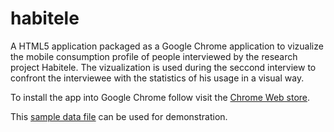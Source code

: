 habitele
========

A HTML5 application packaged as a Google Chrome application to vizualize the mobile consumption profile of people interviewed by the research project Habitele.
The vizualization is used during the seccond interview to confront the interviewee with the statistics of his usage in a visual way.

To install the app into Google Chrome follow visit the [Chrome Web store](https://chrome.google.com/webstore/detail/habitele-interview).

This [sample data file](https://raw.githubusercontent.com/medialab/habitele/master/data/example.json) can be used for demonstration.
